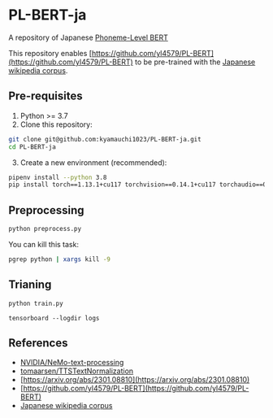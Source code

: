 # PL-BERT-ja
A repository of Japanese [Phoneme-Level BERT](https://arxiv.org/abs/2301.08810)

This repository enables [https://github.com/yl4579/PL-BERT](https://github.com/yl4579/PL-BERT) to be pre-trained with the [Japanese wikipedia corpus](https://dumps.wikimedia.org).

## Pre-requisites
1. Python >= 3.7
2. Clone this repository:
```bash
git clone git@github.com:kyamauchi1023/PL-BERT-ja.git
cd PL-BERT-ja
```
3. Create a new environment (recommended):
```bash
pipenv install --python 3.8
pip install torch==1.13.1+cu117 torchvision==0.14.1+cu117 torchaudio==0.13.1 --extra-index-url https://download.pytorch.org/whl/cu117
```

## Preprocessing
```bash
python preprocess.py
```
You can kill this task:
```bash
pgrep python | xargs kill -9
```

## Trianing
```bash
python train.py
```
```
tensorboard --logdir logs
```


## References
- [NVIDIA/NeMo-text-processing](https://github.com/NVIDIA/NeMo-text-processing)
- [tomaarsen/TTSTextNormalization](https://github.com/tomaarsen/TTSTextNormalization)
- [https://arxiv.org/abs/2301.08810](https://arxiv.org/abs/2301.08810)
- [https://github.com/yl4579/PL-BERT](https://github.com/yl4579/PL-BERT)
- [Japanese wikipedia corpus](https://dumps.wikimedia.org)
